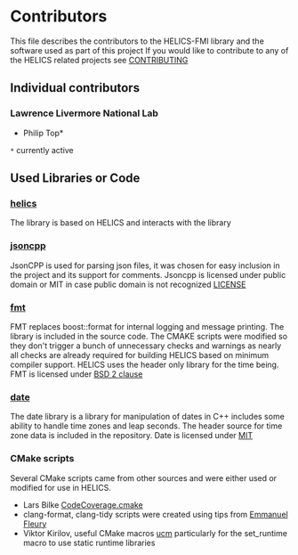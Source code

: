 # Contributors
This file describes the contributors to the HELICS-FMI library and the software used as part of this project
If you would like to contribute to any of the HELICS related projects see [CONTRIBUTING](CONTRIBUTING.md)
## Individual contributors

### Lawrence Livermore National Lab
-   Philip Top*

`*` currently active

## Used Libraries or Code

### [helics](https://github.com/GMLC-TDC/HELICS)
  The library is based on HELICS and interacts with the library

### [jsoncpp](https://github.com/open-source-parsers/jsoncpp)
  JsonCPP is used for parsing json files, it was chosen for easy inclusion in the project and its support for comments. Jsoncpp is licensed under public domain or MIT in case public domain is not recognized [LICENSE](https://github.com/open-source-parsers/jsoncpp/blob/master/LICENSE)

### [fmt](http://fmtlib.net/latest/index.html)
FMT replaces boost::format for internal logging and message printing.  The library is included in the source code.  The CMAKE scripts were modified so they don't trigger a bunch of unnecessary checks and warnings as nearly all checks are already required for building HELICS based on minimum compiler support.  HELICS uses the header only library for the time being.  FMT is licensed under [BSD 2 clause](https://github.com/fmtlib/fmt/blob/master/LICENSE.rst)

### [date](https://github.com/HowardHinnant/date)
The date library is a library for manipulation of dates in C++ includes some ability to handle time zones and leap seconds.  The header source for time zone data is included in the repository.  Date is licensed under [MIT](https://github.com/HowardHinnant/date/blob/master/LICENSE.txt)

### CMake scripts
Several CMake scripts came from other sources and were either used or modified for use in HELICS.
-   Lars Bilke [CodeCoverage.cmake](https://github.com/bilke/cmake-modules/blob/master/CodeCoverage.cmake)
-   clang-format, clang-tidy scripts were created using tips from [Emmanuel Fleury](http://www.labri.fr/perso/fleury/posts/programming/using-clang-tidy-and-clang-format.html)
-   Viktor Kirilov, useful CMake macros [ucm](https://github.com/onqtam/ucm)  particularly for the set_runtime macro to use static runtime libraries

